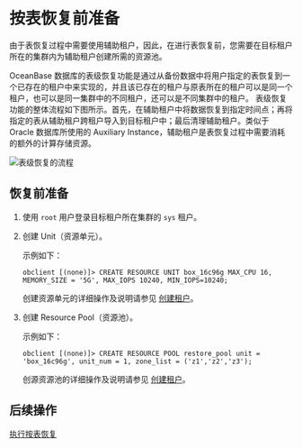 # 按表恢复前准备

由于表恢复过程中需要使用辅助租户，因此，在进行表恢复前，您需要在目标租户所在的集群内为辅助租户创建所需的资源池。

OceanBase 数据库的表级恢复功能是通过从备份数据中将用户指定的表恢复到一个已存在的租户中来实现的，并且该已存在的租户与原表所在的租户可以是同一个租户，也可以是同一集群中的不同租户，还可以是不同集群中的租户。
表级恢复功能的整体流程如下图所示。首先，在辅助租户中将数据恢复到指定时间点；再将指定的表从辅助租户跨租户导入到目标租户中；最后清理辅助租户。类似于 Oracle 数据库所使用的 Auxiliary Instance，辅助租户是表恢复过程中需要消耗的额外的计算存储资源。

![表级恢复的流程](https://obbusiness-private.oss-cn-shanghai.aliyuncs.com/doc/img/observer-enterprise/V4.2.1/tables-restore-process.png)

## 恢复前准备

1. 使用 `root` 用户登录目标租户所在集群的 `sys` 租户。

2. 创建 Unit（资源单元）。

   示例如下：

   ```shell
   obclient [(none)]> CREATE RESOURCE UNIT box_16c96g MAX_CPU 16, MEMORY_SIZE = '5G', MAX_IOPS 10240, MIN_IOPS=10240;
   ```

   创建资源单元的详细操作及说明请参见 [创建租户](../../200.tenant-management/600.common-tenant-operations/200.manage-create-tenant.md)。

3. 创建 Resource Pool（资源池）。

   示例如下：

   ```shell
   obclient [(none)]> CREATE RESOURCE POOL restore_pool unit = 'box_16c96g', unit_num = 1, zone_list = ('z1','z2','z3');
   ```

   创源资源池的详细操作及说明请参见 [创建租户](../../200.tenant-management/600.common-tenant-operations/200.manage-create-tenant.md)。

## 后续操作

[执行按表恢复](200.perform-table-recovery.md)